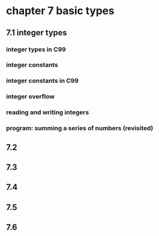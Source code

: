 # chapter 7 basic types

## 7.1 integer types
### integer types in C99
### integer constants
### integer constants in C99
### integer overflow
### reading and writing integers
### program: summing a series of numbers (revisited)

## 7.2

## 7.3

## 7.4

## 7.5

## 7.6
